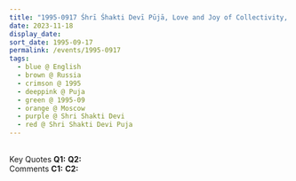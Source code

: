 ```yaml
---
title: "1995-0917 Śhrī Śhakti Devī Pūjā, Love and Joy of Collectivity, Moscow, Russia"
date: 2023-11-18
display_date: 
sort_date: 1995-09-17
permalink: /events/1995-0917
tags:
  - blue @ English
  - brown @ Russia
  - crimson @ 1995
  - deeppink @ Puja
  - green @ 1995-09
  - orange @ Moscow
  - purple @ Shri Shakti Devi
  - red @ Shri Shakti Devi Puja
---
```


<br>

<wave-list>
  <list-title color="DarkSeaGreen" width="55">Key Quotes</list-title>
  <list-item color="BlanchedAlmond" width="280"><b>Q1:</b> <i></i></list-item>
  <list-item color="Lavender" width="280"><b>Q2:</b> <i></i></list-item>
</wave-list>

<br>

<wave-list>
  <list-title color="DarkSeaGreen" width="55">Comments</list-title>
  <list-item color="BlanchedAlmond" width="280"><b>C1:</b> <i></i></list-item>
  <list-item color="Lavender" width="280"><b>C2:</b> <i></i></list-item>
</wave-list>